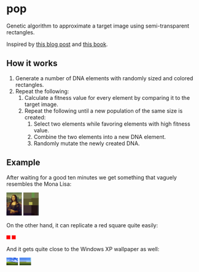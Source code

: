# pop

Genetic algorithm to approximate a target image using semi-transparent rectangles.

Inspired by [this blog post](https://rogerjohansson.blog/2008/12/07/genetic-programming-evolution-of-mona-lisa/) and [this book](https://natureofcode.com/book/chapter-9-the-evolution-of-code/).

## How it works

1. Generate a number of DNA elements with randomly sized and colored rectangles.
2. Repeat the following:
    1. Calculate a fitness value for every element by comparing it to the target image.
    2. Repeat the following until a new population of the same size is created:
        1. Select two elements while favoring elements with high fitness value.
        2. Combine the two elements into a new DNA element.
        3. Randomly mutate the newly created DNA.

## Example

After waiting for a good ten minutes we get something that vaguely resembles the Mona Lisa:

![Mona Lisa](samples/lisa.jpg)
![not Mona Lisa](samples/lisa_example.png)

On the other hand, it can replicate a red square quite easily:

![red square](samples/red.jpg)
![red square](samples/red_example.png)

And it gets quite close to the Windows XP wallpaper as well:

![Windows XP wallpaper](samples/xp.jpg)
![almost Windows XP wallpaper](samples/xp_example.png)